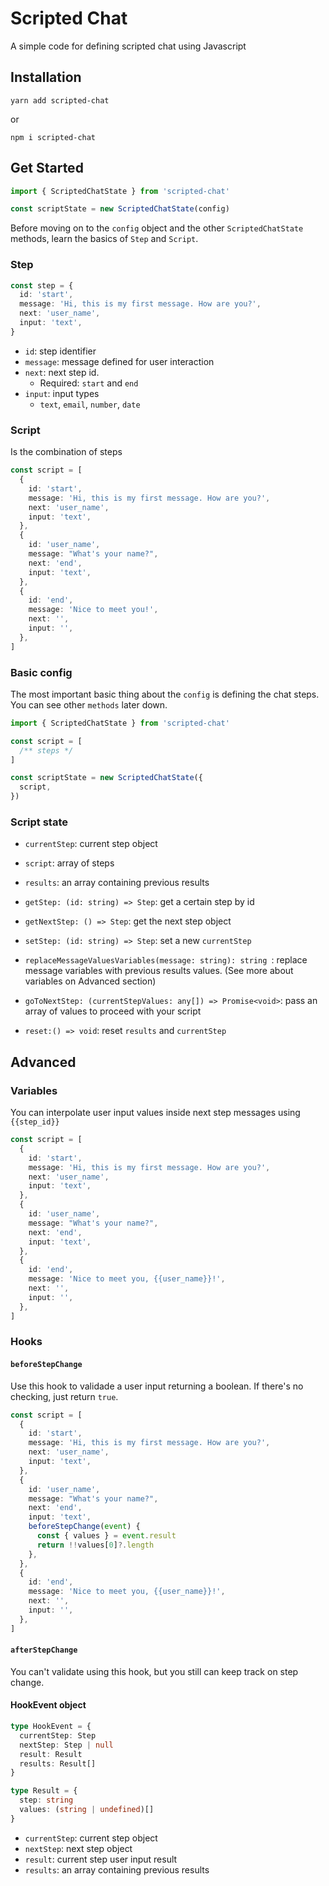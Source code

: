 # Scripted Chat

A simple code for defining scripted chat using Javascript

## Installation

```
yarn add scripted-chat
```

or

```
npm i scripted-chat
```

## Get Started

```ts
import { ScriptedChatState } from 'scripted-chat'

const scriptState = new ScriptedChatState(config)
```

Before moving on to the `config` object and the other `ScriptedChatState` methods, learn the basics of `Step` and `Script`.

### Step

```ts
const step = {
  id: 'start',
  message: 'Hi, this is my first message. How are you?',
  next: 'user_name',
  input: 'text',
}
```

- `id`: step identifier
- `message`: message defined for user interaction
- `next`: next step id.
  - Required: `start` and `end`
- `input`: input types
  - `text`, `email`, `number`, `date`

### Script

Is the combination of steps

```ts
const script = [
  {
    id: 'start',
    message: 'Hi, this is my first message. How are you?',
    next: 'user_name',
    input: 'text',
  },
  {
    id: 'user_name',
    message: "What's your name?",
    next: 'end',
    input: 'text',
  },
  {
    id: 'end',
    message: 'Nice to meet you!',
    next: '',
    input: '',
  },
]
```

### Basic config

The most important basic thing about the `config` is defining the chat steps. You can see other `methods` later down.

```ts
import { ScriptedChatState } from 'scripted-chat'

const script = [
  /** steps */
]

const scriptState = new ScriptedChatState({
  script,
})
```

### Script state

- `currentStep`: current step object
- `script`: array of steps
- `results`: an array containing previous results

- `getStep: (id: string) => Step`: get a certain step by id
- `getNextStep: () => Step`: get the next step object
- `setStep: (id: string) => Step`: set a new `currentStep`
- `replaceMessageValuesVariables(message: string): string
`: replace message variables with previous results values. 
(See more about variables on Advanced section)
- `goToNextStep: (currentStepValues: any[]) => Promise<void>`: pass an array of values to proceed with your script
- `reset:() => void`: reset `results` and `currentStep`

## Advanced

### Variables

You can interpolate user input values inside next step messages using `{{step_id}}`

```ts
const script = [
  {
    id: 'start',
    message: 'Hi, this is my first message. How are you?',
    next: 'user_name',
    input: 'text',
  },
  {
    id: 'user_name',
    message: "What's your name?",
    next: 'end',
    input: 'text',
  },
  {
    id: 'end',
    message: 'Nice to meet you, {{user_name}}!',
    next: '',
    input: '',
  },
]
```

### Hooks

#### `beforeStepChange`

Use this hook to validade a user input returning a boolean.
If there's no checking, just return `true`.

```ts
const script = [
  {
    id: 'start',
    message: 'Hi, this is my first message. How are you?',
    next: 'user_name',
    input: 'text',
  },
  {
    id: 'user_name',
    message: "What's your name?",
    next: 'end',
    input: 'text',
    beforeStepChange(event) {
      const { values } = event.result
      return !!values[0]?.length
    },
  },
  {
    id: 'end',
    message: 'Nice to meet you, {{user_name}}!',
    next: '',
    input: '',
  },
]
```

#### `afterStepChange`

You can't validate using this hook, but you still can keep track on step change.

#### HookEvent object

```ts
type HookEvent = {
  currentStep: Step
  nextStep: Step | null
  result: Result
  results: Result[]
}

type Result = {
  step: string
  values: (string | undefined)[]
}
```

- `currentStep`: current step object
- `nextStep`: next step object
- `result`: current step user input result
- `results`: an array containing previous results
